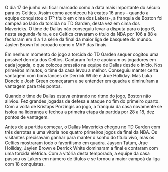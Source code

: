 O dia 17 de junho vai ficar marcado como a data mais importante do século para os Celtics. Assim como aconteceu há exatos 16 anos - quando a equipe conquistou o 17º título em cima dos Lakers-, a franquia de Boston foi campeã ao lado da torcida no TD Garden, desta vez em cima dos Mavericks. O time de Dallas não conseguiu levar a disputa para o jogo 6, nesta segunda-feira, e os Celtics cravaram o título da NBA por 106 a 88 e fecharam em 4 a 1 a série da final da maior liga de basquete do mundo. Jaylen Brown foi coroado como o MVP das finais.


Em nenhum momento do jogo a torcida do TD Garden sequer cogitou uma possível derrota dos Celtics. Cantaram forte e apoiaram os jogadores em cada jogada, o que colocou pressão na equipe de Dallas desde o início. Nos primeiros minutos, o time da casa levou a melhor. Conseguiu manter certa vantagem com bons lances de Derrick White e Jrue Holliday. Mas Luka Doncic e Josh Green começaram a se entender em quadra e diminuíram a vantagem para três pontos.

Quando o time de Dallas estava entrando no ritmo do jogo, Boston não aliviou. Fez grandes jogadas de defesa e ataque no fim do primeiro quarto. Com a volta de Kristaps Porzingis ao jogo, a franquia da casa novamente se isolou na liderança e fechou a primeira etapa da partida por 28 a 18, dez pontos de vantagem.

Antes de a partida começar, o Dallas Mavericks chegou no TD Garden com três derrotas e uma vitória nos quatro primeiros jogos da final da NBA. Os visitantes precisavam ganhar para manter o sonho do título vivo, mas os Celtics mostraram todo o favoritismo em quadra. Jayson Tatum, Jrue Holliday, Jaylen Brown e Derrick White dominaram a final e contaram com uma torcida elétrica. Com a vitória desta temporada, a equipe da casa passou os Lakers em número de títulos e se tornou a maior campeã da liga com 18 conquistas.


